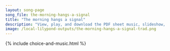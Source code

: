 ```yaml
---
layout: song-page
song_file: the-morning-hangs-a-signal
title: "The morning hangs a signal"
description: "View, play, and download the PDF sheet music, slideshow, and audio. Lyrics: The morning hangs a signal upon the mountain crest, while all the sleeping valleys in silent darkness rest. From peak to peak it flashes, it laughs al... english secular 4part morning"
image: /local-lilypond-outputs/the-morning-hangs-a-signal-trad.png
---
```


{% include choice-and-music.html %}